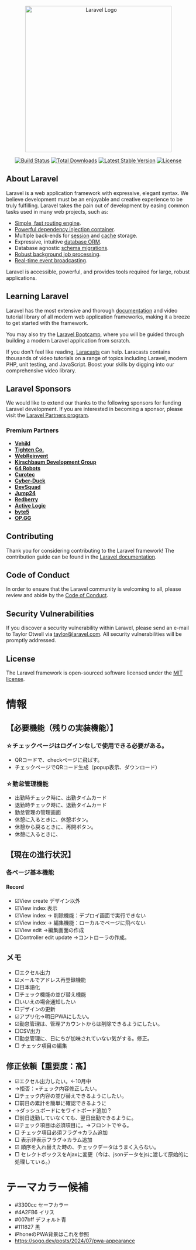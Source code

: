 <p align="center"><a href="https://laravel.com" target="_blank"><img src="https://raw.githubusercontent.com/laravel/art/master/logo-lockup/5%20SVG/2%20CMYK/1%20Full%20Color/laravel-logolockup-cmyk-red.svg" width="400" alt="Laravel Logo"></a></p>

<p align="center">
<a href="https://github.com/laravel/framework/actions"><img src="https://github.com/laravel/framework/workflows/tests/badge.svg" alt="Build Status"></a>
<a href="https://packagist.org/packages/laravel/framework"><img src="https://img.shields.io/packagist/dt/laravel/framework" alt="Total Downloads"></a>
<a href="https://packagist.org/packages/laravel/framework"><img src="https://img.shields.io/packagist/v/laravel/framework" alt="Latest Stable Version"></a>
<a href="https://packagist.org/packages/laravel/framework"><img src="https://img.shields.io/packagist/l/laravel/framework" alt="License"></a>
</p>

## About Laravel

Laravel is a web application framework with expressive, elegant syntax. We believe development must be an enjoyable and creative experience to be truly fulfilling. Laravel takes the pain out of development by easing common tasks used in many web projects, such as:

- [Simple, fast routing engine](https://laravel.com/docs/routing).
- [Powerful dependency injection container](https://laravel.com/docs/container).
- Multiple back-ends for [session](https://laravel.com/docs/session) and [cache](https://laravel.com/docs/cache) storage.
- Expressive, intuitive [database ORM](https://laravel.com/docs/eloquent).
- Database agnostic [schema migrations](https://laravel.com/docs/migrations).
- [Robust background job processing](https://laravel.com/docs/queues).
- [Real-time event broadcasting](https://laravel.com/docs/broadcasting).

Laravel is accessible, powerful, and provides tools required for large, robust applications.

## Learning Laravel

Laravel has the most extensive and thorough [documentation](https://laravel.com/docs) and video tutorial library of all modern web application frameworks, making it a breeze to get started with the framework.

You may also try the [Laravel Bootcamp](https://bootcamp.laravel.com), where you will be guided through building a modern Laravel application from scratch.

If you don't feel like reading, [Laracasts](https://laracasts.com) can help. Laracasts contains thousands of video tutorials on a range of topics including Laravel, modern PHP, unit testing, and JavaScript. Boost your skills by digging into our comprehensive video library.

## Laravel Sponsors

We would like to extend our thanks to the following sponsors for funding Laravel development. If you are interested in becoming a sponsor, please visit the [Laravel Partners program](https://partners.laravel.com).

### Premium Partners

- **[Vehikl](https://vehikl.com/)**
- **[Tighten Co.](https://tighten.co)**
- **[WebReinvent](https://webreinvent.com/)**
- **[Kirschbaum Development Group](https://kirschbaumdevelopment.com)**
- **[64 Robots](https://64robots.com)**
- **[Curotec](https://www.curotec.com/services/technologies/laravel/)**
- **[Cyber-Duck](https://cyber-duck.co.uk)**
- **[DevSquad](https://devsquad.com/hire-laravel-developers)**
- **[Jump24](https://jump24.co.uk)**
- **[Redberry](https://redberry.international/laravel/)**
- **[Active Logic](https://activelogic.com)**
- **[byte5](https://byte5.de)**
- **[OP.GG](https://op.gg)**

## Contributing

Thank you for considering contributing to the Laravel framework! The contribution guide can be found in the [Laravel documentation](https://laravel.com/docs/contributions).

## Code of Conduct

In order to ensure that the Laravel community is welcoming to all, please review and abide by the [Code of Conduct](https://laravel.com/docs/contributions#code-of-conduct).

## Security Vulnerabilities

If you discover a security vulnerability within Laravel, please send an e-mail to Taylor Otwell via [taylor@laravel.com](mailto:taylor@laravel.com). All security vulnerabilities will be promptly addressed.

## License

The Laravel framework is open-sourced software licensed under the [MIT license](https://opensource.org/licenses/MIT).



# 情報
## 【必要機能（残りの実装機能）】
### ☆チェックページはログインなしで使用できる必要がある。
- QRコードで、checkページに飛ばす。
- チェックページでQRコード生成（popup表示、ダウンロード）

### ☆勤怠管理機能
- 出勤時チェック時に、出勤タイムカード
- 退勤時チェック時に、退勤タイムカード
- 勤怠管理の管理画面
- 休憩に入るときに、休憩ボタン。
- 休憩から戻るときに、再開ボタン。
- 休憩に入るときに、

## 【現在の進行状況】
### 各ページ基本機能
#### Record
- ☑︎View create デザイン以外
- ☑︎View index 表示
- ☑︎View index → 削除機能：デプロイ画面で実行できない
- ☑︎View index → 編集機能：ローカルでページに飛べない
- ☑︎View edit →編集画面の作成
- □Controller edit update →コントローラの作成。


## メモ
- □エクセル出力
- ☑︎メールでアドレス再登録機能
- □日本語化
- □チェック機能の並び替え機能
- □いいえの場合通知したい
- □デザインの更新
- ☑︎アプリ化→明日PWAにしたい。
- ☑︎勤怠管理は、管理アカウントからは削除できるようにしたい。
- □CSV出力
- □勤怠管理に、日にちが加味されていない気がする。修正。
- □ チェック項目の編集
## 修正依頼【重要度：髙】
- ☑︎エクセル出力したい。←10月中
- →拒否：×チェック内容修正したい。
- □チェック内容の並び替えできるようにしたい。
- □前日の累計を簡単に確認できるように
-   →ダッシュボードにをワイトボード追加？
- □前日退勤していなくても、翌日出勤できるように。
- ☑︎チェック項目は必須項目に。→フロントでやる。
- □ チェック項目必須フラグ→カラム追加
- □ 表示非表示フラグ→カラム追加
- ☑︎ 順序を入れ替えた時の、チェックデータはうまく入らない。
- □ セレクトボックスをAjaxに変更（今は、jsonデータをjsに渡して原始的に処理している。）


# テーマカラー候補
- #3300cc セーフカラー
- #4A2FB6 イリス
- #007bff デフォルト青
- #111827  黒
- iPhoneのPWA背景はこれを参照
- https://sogo.dev/posts/2024/07/pwa-appearance



